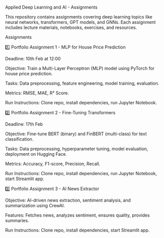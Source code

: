 Applied Deep Learning and AI - Assignments

This repository contains assignments covering deep learning topics like neural networks, transformers, GPT models, and GNNs. Each assignment includes lecture materials, notebooks, exercises, and resources.

Assignments

1️⃣ Portfolio Assignment 1 - MLP for House Price Prediction

Deadline: 10th Feb at 12:00

Objective: Train a Multi-Layer Perceptron (MLP) model using PyTorch for house price prediction.

Tasks: Data preprocessing, feature engineering, model training, evaluation.

Metrics: RMSE, MAE, R² Score.

Run Instructions: Clone repo, install dependencies, run Jupyter Notebook.

2️⃣ Portfolio Assignment 2 - Fine-Tuning Transformers

Deadline: 17th Feb

Objective: Fine-tune BERT (binary) and FinBERT (multi-class) for text classification.

Tasks: Data preprocessing, hyperparameter tuning, model evaluation, deployment on Hugging Face.

Metrics: Accuracy, F1-score, Precision, Recall.

Run Instructions: Clone repo, install dependencies, run Jupyter Notebook, start Streamlit app.

3️⃣ Portfolio Assignment 3 - AI News Extractor

Objective: AI-driven news extraction, sentiment analysis, and summarization using CrewAI.

Features: Fetches news, analyzes sentiment, ensures quality, provides summaries.

Run Instructions: Clone repo, install dependencies, start Streamlit app.
